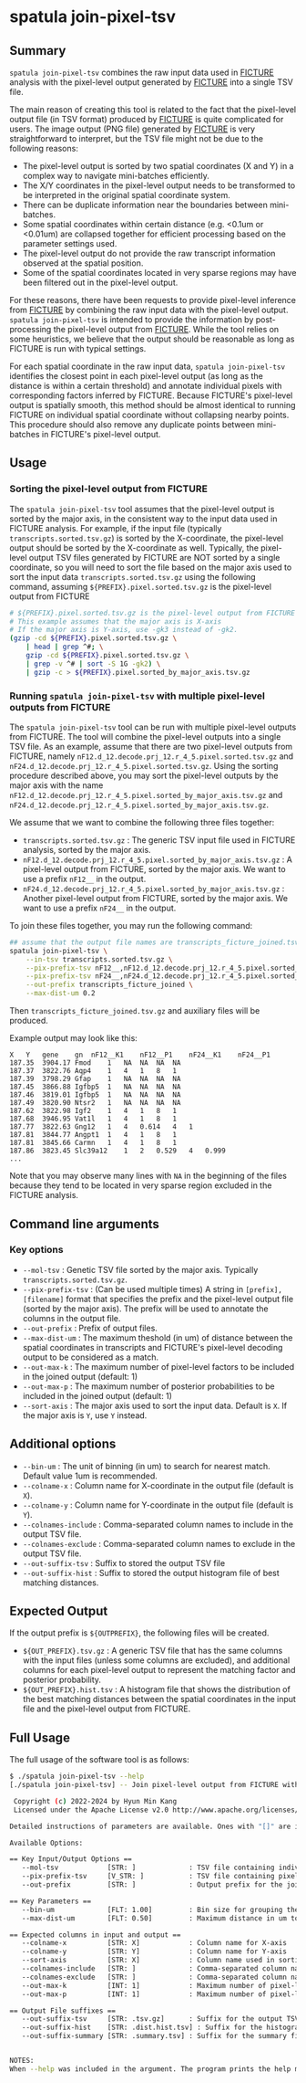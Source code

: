 # spatula join-pixel-tsv

## Summary 

`spatula join-pixel-tsv` combines the raw input data used in [FICTURE](https://github.com/seqscope/ficture) analysis with the 
pixel-level output generated by [FICTURE](https://github.com/seqscope/ficture) into a single TSV file.

The main reason of creating this tool is related to the fact that the pixel-level output file (in TSV format) produced by [FICTURE](https://github.com/seqscope/ficture) is quite complicated for users. 
The image output (PNG file) generated by [FICTURE](https://github.com/seqscope/ficture) is very straightforward to interpret, but the TSV file might not be due to the following reasons:

* The pixel-level output is sorted by two spatial coordinates (X and Y) in a complex way to navigate mini-batches efficiently.
* The X/Y coordinates in the pixel-level output needs to be transformed to be interpreted in the original spatial coordinate system.
* There can be duplicate information near the boundaries between mini-batches.
* Some spatial coordinates within certain distance (e.g. <0.1um or <0.01um) are collapsed together for efficient processing based on the parameter settings used.
* The pixel-level output do not provide the raw transcript information observed at the spatial position.
* Some of the spatial coordinates located in very sparse regions may have been filtered out in the pixel-level output.

For these reasons, there have been requests to provide pixel-level inference from [FICTURE](https://github.com/seqscope/ficture) by combining the raw input data with the pixel-level output. `spatula join-pixel-tsv` is intended to provide the information by post-processing the pixel-level output from [FICTURE](https://github.com/seqscope/ficture). While the tool relies on some heuristics, we believe that the output should be reasonable as long as FICTURE is run with typical settings.

For each spatial coordinate in the raw input data, `spatula join-pixel-tsv` identifies the closest point in each pixel-level output
(as long as the distance is within a certain threshold) and annotate individual pixels with corresponding factors inferred by FICTURE.
Because FICTURE's pixel-level output is spatially smooth, this method should be almost identical to running FICTURE on individual 
spatial coordinate without collapsing nearby points. This procedure should also remove any duplicate points between mini-batches in FICTURE's pixel-level output.

## Usage

### Sorting the pixel-level output from FICTURE

The `spatula join-pixel-tsv` tool assumes that the pixel-level output is sorted by the major axis, in the consistent way to the input data used in FICTURE analysis. For example, if the input file (typically `transcripts.sorted.tsv.gz`) is sorted by the X-coordinate, the pixel-level output should be sorted by the X-coordinate as well. Typically, the pixel-level output TSV files generated by FICTURE are NOT sorted by a single coordinate, so you will need to sort the file based on the major axis used to sort the input data `transcripts.sorted.tsv.gz` using the following command, assuming `${PREFIX}.pixel.sorted.tsv.gz` is the pixel-level output from FICTURE

```bash
# ${PREFIX}.pixel.sorted.tsv.gz is the pixel-level output from FICTURE
# This example assumes that the major axis is X-axis
# If the major axis is Y-axis, use -gk3 instead of -gk2.
(gzip -cd ${PREFIX}.pixel.sorted.tsv.gz \
    | head | grep ^#; \
    gzip -cd ${PREFIX}.pixel.sorted.tsv.gz \
    | grep -v ^# | sort -S 1G -gk2) \
    | gzip -c > ${PREFIX}.pixel.sorted_by_major_axis.tsv.gz
```

### Running `spatula join-pixel-tsv` with multiple pixel-level outputs from FICTURE

The `spatula join-pixel-tsv` tool can be run with multiple pixel-level outputs from FICTURE. The tool will combine the pixel-level outputs into a single TSV file. As an example, assume that there are two pixel-level outputs from FICTURE, namely
`nF12.d_12.decode.prj_12.r_4_5.pixel.sorted.tsv.gz` and `nF24.d_12.decode.prj_12.r_4_5.pixel.sorted.tsv.gz`. Using the sorting procedure described above, you may sort the pixel-level outputs by the major axis with the name `nF12.d_12.decode.prj_12.r_4_5.pixel.sorted_by_major_axis.tsv.gz` and `nF24.d_12.decode.prj_12.r_4_5.pixel.sorted_by_major_axis.tsv.gz`.

We assume that we want to combine the following three files together:
* `transcripts.sorted.tsv.gz` : The generic TSV input file used in FICTURE analysis, sorted by the major axis.
* `nF12.d_12.decode.prj_12.r_4_5.pixel.sorted_by_major_axis.tsv.gz` : A pixel-level output from FICTURE, sorted by the major axis. We want to use a prefix `nF12__` in the output.
* `nF24.d_12.decode.prj_12.r_4_5.pixel.sorted_by_major_axis.tsv.gz` : Another pixel-level output from FICTURE, sorted by the major axis. We want to use a prefix `nF24__` in the output.

To join these files together, you may run the following command:

```bash
## assume that the output file names are transcripts_ficture_joined.tsv.gz
spatula join-pixel-tsv \
    --in-tsv transcripts.sorted.tsv.gz \
    --pix-prefix-tsv nF12__,nF12.d_12.decode.prj_12.r_4_5.pixel.sorted_by_major_axis.tsv.gz \
    --pix-prefix-tsv nF24__,nF24.d_12.decode.prj_12.r_4_5.pixel.sorted_by_major_axis.tsv.gz \
    --out-prefix transcripts_ficture_joined \
    --max-dist-um 0.2
```

Then `transcripts_ficture_joined.tsv.gz` and auxiliary files will be produced. 

Example output may look like this:

```
X	Y	gene	gn	nF12__K1	nF12__P1	nF24__K1	nF24__P1
187.35	3904.17	Fmod	1	NA	NA	NA	NA
187.37	3822.76	Aqp4	1	4	1	8	1
187.39	3798.29	Gfap	1	NA	NA	NA	NA
187.45	3866.88	Igfbp5	1	NA	NA	NA	NA
187.46	3819.01	Igfbp5	1	NA	NA	NA	NA
187.49	3820.90	Ntsr2	1	NA	NA	NA	NA
187.62	3822.98	Igf2	1	4	1	8	1
187.68	3946.95	Vat1l	1	4	1	8	1
187.77	3822.63	Gng12	1	4	0.614	4	1
187.81	3844.77	Angpt1	1	4	1	8	1
187.81	3845.66	Carmn	1	4	1	8	1
187.86	3823.45	Slc39a12	1	2	0.529	4	0.999
...
```

Note that you may observe many lines with `NA` in the beginning of the files because they tend to be located in very sparse region excluded in the FICTURE analysis.


## Command line arguments

### Key options

* `--mol-tsv` : Genetic TSV file sorted by the major axis. Typically `transcripts.sorted.tsv.gz`.
* `--pix-prefix-tsv` : (Can be used multiple times) A string in `[prefix],[filename]` format that specifies the prefix and the pixel-level output file (sorted by the major axis). The prefix will be used to annotate the columns in the output file.
* `--out-prefix` : Prefix of output files.
* `--max-dist-um` : The maximum theshold (in um) of distance between the spatial coordinates in transcripts and FICTURE's pixel-level decoding output to be considered as a match.
* `--out-max-k` : The maximum number of pixel-level factors to be included in the joined output (default: 1)
* `--out-max-p` : The maximum number of posterior probabilities to be included in the joined output (default: 1)
* `--sort-axis` : The major axis used to sort the input data. Default is `X`. If the major axis is `Y`, use `Y` instead.

## Additional options
* `--bin-um` : The unit of binning (in um) to search for nearest match. Default value 1um is recommended.
* `--colname-x` : Column name for X-coordinate in the output file (default is `X`).
* `--colname-y` : Column name for Y-coordinate in the output file (default is `Y`).
* `--colnames-include` : Comma-separated column names to include in the output TSV file.
* `--colnames-exclude` : Comma-separated column names to exclude in the output TSV file.
* `--out-suffix-tsv` : Suffix to stored the output TSV file
* `--out-suffix-hist` : Suffix to stored the output histogram file of best matching distances.

## Expected Output

If the output prefix is `${OUTPREFIX}`, the following files will be created.

- `${OUT_PREFIX}.tsv.gz` : A generic TSV file that has the same columns with the input files (unless some columns are excluded), and additional columns for each pixel-level output to represent the matching factor and posterior probability.
- `${OUT_PREFIX}.hist.tsv` : A histogram file that shows the distribution of the best matching distances between the spatial coordinates in the input file and the pixel-level output from FICTURE.

## Full Usage 

The full usage of the software tool is as follows:

```sh
$ ./spatula join-pixel-tsv --help       
[./spatula join-pixel-tsv] -- Join pixel-level output from FICTURE with raw transcript-level TSV files

 Copyright (c) 2022-2024 by Hyun Min Kang
 Licensed under the Apache License v2.0 http://www.apache.org/licenses/

Detailed instructions of parameters are available. Ones with "[]" are in effect:

Available Options:

== Key Input/Output Options ==
   --mol-tsv            [STR: ]             : TSV file containing individual molecules
   --pix-prefix-tsv     [V_STR: ]           : TSV file containing pixel-level factors
   --out-prefix         [STR: ]             : Output prefix for the joined TSV files

== Key Parameters ==
   --bin-um             [FLT: 1.00]         : Bin size for grouping the pixel-level output for indexing
   --max-dist-um        [FLT: 0.50]         : Maximum distance in um to consider a match

== Expected columns in input and output ==
   --colname-x          [STR: X]            : Column name for X-axis
   --colname-y          [STR: Y]            : Column name for Y-axis
   --sort-axis          [STR: X]            : Column name used in sorting. Both files must be sorted in the same axis (default: X-axis)
   --colnames-include   [STR: ]             : Comma-separated column names to include in the output TSV file
   --colnames-exclude   [STR: ]             : Comma-separated column names to exclude in the output TSV file
   --out-max-k          [INT: 1]            : Maximum number of pixel-level factors to include in the joined output. (Default : 1)
   --out-max-p          [INT: 1]            : Maximum number of pixel-level posterior probabilities to include in the joined output. (Default : 1)

== Output File suffixes ==
   --out-suffix-tsv     [STR: .tsv.gz]      : Suffix for the output TSV file
   --out-suffix-hist    [STR: .dist.hist.tsv] : Suffix for the histogram of match distance
   --out-suffix-summary [STR: .summary.tsv] : Suffix for the summary file


NOTES:
When --help was included in the argument. The program prints the help message but do not actually run
```